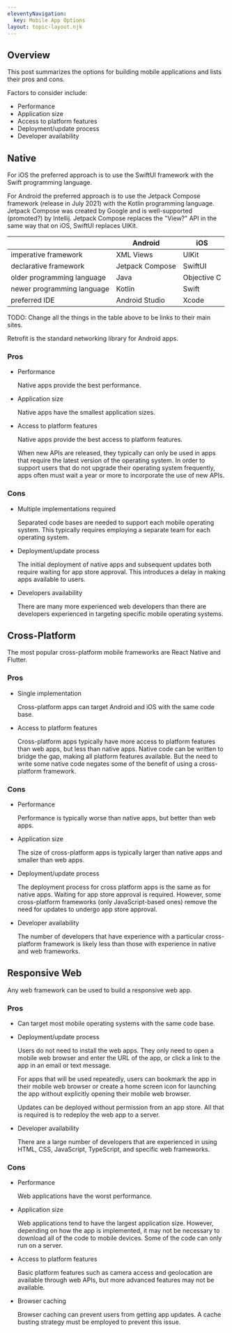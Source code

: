 ```yaml
---
eleventyNavigation:
  key: Mobile App Options
layout: topic-layout.njk
---
```


## Overview

This post summarizes the options for building mobile applications
and lists their pros and cons.

Factors to consider include:

- Performance
- Application size
- Access to platform features
- Deployment/update process
- Developer availability

## Native

For iOS the preferred approach is to use the SwiftUI framework
with the Swift programming language.

For Android the preferred approach is to use the Jetpack Compose framework (release in July 2021)
with the Kotlin programming language.
Jetpack Compose was created by Google and is well-supported (promoted?) by Intellij.
Jetpack Compose replaces the "View?" API in the same way that
on iOS, SwiftUI replaces UIKit.

|                            | Android         | iOS         |
| -------------------------- | --------------- | ----------- |
| imperative framework       | XML Views       | UIKit       |
| declarative framework      | Jetpack Compose | SwiftUI     |
| older programming language | Java            | Objective C |
| newer programming language | Kotlin          | Swift       |
| preferred IDE              | Android Studio  | Xcode       |

TODO: Change all the things in the table above to be links to their main sites.

Retrofit is the standard networking library for Android apps.

### Pros

- Performance

  Native apps provide the best performance.

- Application size

  Native apps have the smallest application sizes.

- Access to platform features

  Native apps provide the best access to platform features.

  When new APIs are released, they typically can only be used
  in apps that require the latest version of the operating system.
  In order to support users that do not upgrade
  their operating system frequently, apps often must
  wait a year or more to incorporate the use of new APIs.

### Cons

- Multiple implementations required

  Separated code bases are needed to support each mobile operating system.
  This typically requires employing a separate team for each operating system.

- Deployment/update process

  The initial deployment of native apps and subsequent updates
  both require waiting for app store approval.
  This introduces a delay in making apps available to users.

- Developers availability

  There are many more experienced web developers than there are
  developers experienced in targeting specific mobile operating systems.

## Cross-Platform

The most popular cross-platform mobile frameworks are
React Native and Flutter.

### Pros

- Single implementation

  Cross-platform apps can target Android and iOS with the same code base.

- Access to platform features

  Cross-platform apps typically have more access to platform features
  than web apps, but less than native apps.
  Native code can be written to bridge the gap,
  making all platform features available.
  But the need to write some native code negates
  some of the benefit of using a cross-platform framework.

### Cons

- Performance

  Performance is typically worse than native apps, but better than web apps.

- Application size

  The size of cross-platform apps is typically
  larger than native apps and smaller than web apps.

- Deployment/update process

  The deployment process for cross platform apps is the same as for native apps.
  Waiting for app store approval is required.
  However, some cross-platform frameworks (only JavaScript-based ones)
  remove the need for updates to undergo app store approval.

- Developer availability

  The number of developers that have experience with
  a particular cross-platform framework is likely less than
  those with experience in native and web frameworks.

## Responsive Web

Any web framework can be used to build a responsive web app.

### Pros

- Can target most mobile operating systems with the same code base.

- Deployment/update process

  Users do not need to install the web apps.
  They only need to open a mobile web browser and
  enter the URL of the app,
  or click a link to the app in an email or text message.

  For apps that will be used repeatedly, users can
  bookmark the app in their mobile web browser or
  create a home screen icon for launching the app
  without explicitly opening their mobile web browser.

  Updates can be deployed without permission from an app store.
  All that is required is to redeploy the web app to a server.

- Developer availability

  There are a large number of developers that are experienced in using
  HTML, CSS, JavaScript, TypeScript, and specific web frameworks.

### Cons

- Performance

  Web applications have the worst performance.

- Application size

  Web applications tend to have the largest application size.
  However, depending on how the app is implemented,
  it may not be necessary to download all of the code
  to mobile devices.
  Some of the code can only run on a server.

- Access to platform features

  Basic platform features such as camera access and geolocation
  are available through web APIs, but more advanced features
  may not be available.

- Browser caching

  Browser caching can prevent users from getting app updates.
  A cache busting strategy must be employed to prevent this issue.
